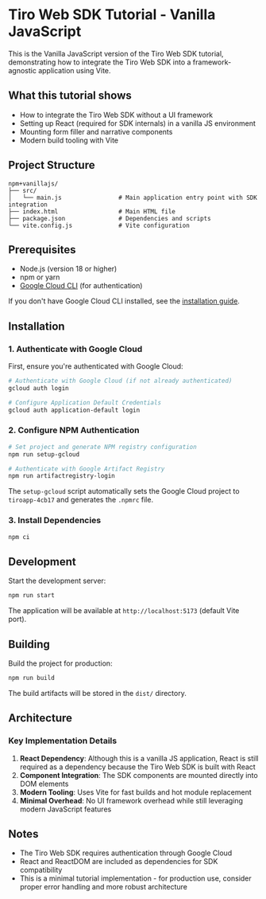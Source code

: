 # Tiro Web SDK Tutorial - Vanilla JavaScript

This is the Vanilla JavaScript version of the Tiro Web SDK tutorial, demonstrating how to integrate the Tiro Web SDK into a framework-agnostic application using Vite.

## What this tutorial shows

- How to integrate the Tiro Web SDK without a UI framework
- Setting up React (required for SDK internals) in a vanilla JS environment
- Mounting form filler and narrative components
- Modern build tooling with Vite

## Project Structure

```
npm+vanillajs/
├── src/
│   └── main.js                # Main application entry point with SDK integration
├── index.html                 # Main HTML file
├── package.json               # Dependencies and scripts
└── vite.config.js             # Vite configuration
```

## Prerequisites

- Node.js (version 18 or higher)
- npm or yarn
- [Google Cloud CLI](https://cloud.google.com/sdk/docs/install) (for authentication)

If you don't have Google Cloud CLI installed, see the [installation guide](https://cloud.google.com/sdk/docs/install).

## Installation

### 1. Authenticate with Google Cloud

First, ensure you're authenticated with Google Cloud:

```bash
# Authenticate with Google Cloud (if not already authenticated)
gcloud auth login

# Configure Application Default Credentials
gcloud auth application-default login
```

### 2. Configure NPM Authentication

```bash
# Set project and generate NPM registry configuration
npm run setup-gcloud

# Authenticate with Google Artifact Registry
npm run artifactregistry-login
```

The `setup-gcloud` script automatically sets the Google Cloud project to `tiroapp-4cb17` and generates the `.npmrc` file.

### 3. Install Dependencies

```bash
npm ci
```

## Development

Start the development server:
```bash
npm run start
```

The application will be available at `http://localhost:5173` (default Vite port).

## Building

Build the project for production:
```bash
npm run build
```

The build artifacts will be stored in the `dist/` directory.

## Architecture

### Key Implementation Details

1. **React Dependency**: Although this is a vanilla JS application, React is still required as a dependency because the Tiro Web SDK is built with React
2. **Component Integration**: The SDK components are mounted directly into DOM elements
3. **Modern Tooling**: Uses Vite for fast builds and hot module replacement
4. **Minimal Overhead**: No UI framework overhead while still leveraging modern JavaScript features

## Notes

- The Tiro Web SDK requires authentication through Google Cloud
- React and ReactDOM are included as dependencies for SDK compatibility
- This is a minimal tutorial implementation - for production use, consider proper error handling and more robust architecture
